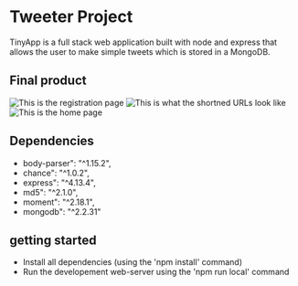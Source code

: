 # Tweeter Project

TinyApp is a full stack web application built with node and express that allows the user to make simple tweets which is stored in a MongoDB. 

## Final product 

![This is the registration page](https://github.com/rizelmine17/TinyApp/blob/master/docs/register-page.png?raw=true)
![This is what the shortned URLs look like](https://github.com/rizelmine17/TinyApp/blob/master/docs/shorten-url.png?raw=true)
![This is the home page](https://github.com/rizelmine17/TinyApp/blob/master/docs/urls-page.png?raw=true)

## Dependencies 

- body-parser": "^1.15.2",
- chance": "^1.0.2",
- express": "^4.13.4",
- md5": "^2.1.0",
- moment": "^2.18.1",
- mongodb": "^2.2.31"

## getting started

- Install all dependencies (using the 'npm install' command)
- Run the developement web-server using the 'npm run local' command
